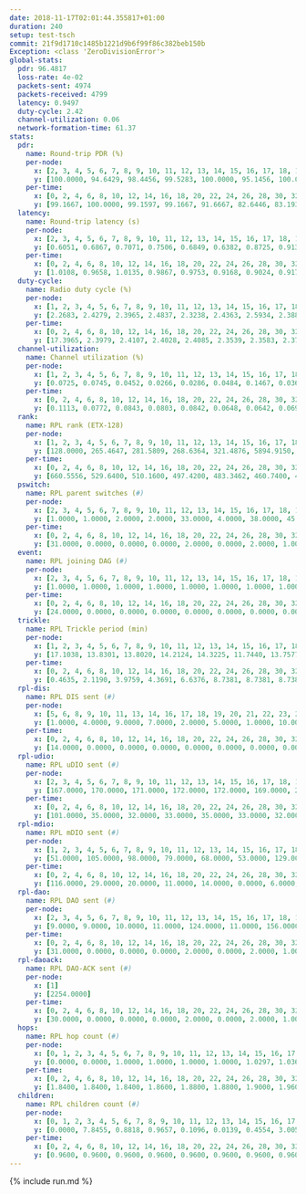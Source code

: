 ```yaml
---
date: 2018-11-17T02:01:44.355817+01:00
duration: 240
setup: test-tsch
commit: 21f9d1710c1485b1221d9b6f99f86c382beb150b
Exception: <class 'ZeroDivisionError'>
global-stats:
  pdr: 96.4817
  loss-rate: 4e-02
  packets-sent: 4974
  packets-received: 4799
  latency: 0.9497
  duty-cycle: 2.42
  channel-utilization: 0.06
  network-formation-time: 61.37
stats:
  pdr:
    name: Round-trip PDR (%)
    per-node:
      x: [2, 3, 4, 5, 6, 7, 8, 9, 10, 11, 12, 13, 14, 15, 16, 17, 18, 19, 20, 21, 22, 23, 24, 25]
      y: [100.0000, 94.6429, 98.4456, 99.5283, 100.0000, 95.1456, 100.0000, 93.8389, 99.5261, 100.0000, 77.6042, 100.0000, 94.1176, 100.0000, 98.5646, 95.0495, 79.8030, 96.5812, 97.4619, 100.0000, 100.0000, 98.9583, 97.4138, 97.2851]
    per-time:
      x: [0, 2, 4, 6, 8, 10, 12, 14, 16, 18, 20, 22, 24, 26, 28, 30, 32, 34, 36, 38, 40, 42, 44, 46, 48, 50, 52, 54, 56, 58, 60, 62, 64, 66, 68, 70, 72, 74, 76, 78, 80, 82]
      y: [99.1667, 100.0000, 99.1597, 99.1667, 91.6667, 82.6446, 83.1933, 95.8678, 90.7563, 85.0000, 89.1667, 88.4298, 91.6667, 90.0000, 84.0336, 90.8333, 99.1667, 100.0000, 100.0000, 99.1667, 100.0000, 99.1736, 100.0000, 100.0000, 98.3333, 99.1667, 100.0000, 100.0000, 99.1597, 99.1736, 100.0000, 100.0000, 100.0000, 100.0000, 100.0000, 100.0000, 100.0000, 100.0000, 100.0000, 100.0000, 100.0000, 100.0000]
  latency:
    name: Round-trip latency (s)
    per-node:
      x: [2, 3, 4, 5, 6, 7, 8, 9, 10, 11, 12, 13, 14, 15, 16, 17, 18, 19, 20, 21, 22, 23, 24, 25]
      y: [0.6051, 0.6867, 0.7071, 0.7506, 0.6849, 0.6382, 0.8725, 0.9134, 0.7990, 0.9591, 0.7635, 0.7923, 0.9467, 0.9063, 0.9410, 1.0630, 1.1074, 1.2570, 1.1611, 1.1789, 1.1477, 1.2600, 1.2925, 1.3199]
    per-time:
      x: [0, 2, 4, 6, 8, 10, 12, 14, 16, 18, 20, 22, 24, 26, 28, 30, 32, 34, 36, 38, 40, 42, 44, 46, 48, 50, 52, 54, 56, 58, 60, 62, 64, 66, 68, 70, 72, 74, 76, 78, 80, 82]
      y: [1.0108, 0.9658, 1.0135, 0.9867, 0.9753, 0.9168, 0.9024, 0.9170, 0.9600, 0.9091, 0.9507, 0.9332, 0.8871, 0.9278, 0.8996, 1.0357, 1.0112, 0.9938, 0.8958, 0.9945, 1.0070, 0.9818, 0.9767, 0.9393, 0.9803, 0.9895, 0.9299, 0.9536, 0.9416, 0.9723, 0.9301, 0.8856, 0.9054, 0.9381, 0.9627, 0.9302, 0.9328, 0.9358, 0.9390, 0.8718, 0.9373, 0.9208]
  duty-cycle:
    name: Radio duty cycle (%)
    per-node:
      x: [1, 2, 3, 4, 5, 6, 7, 8, 9, 10, 11, 12, 13, 14, 15, 16, 17, 18, 19, 20, 21, 22, 23, 24, 25]
      y: [2.2683, 2.4279, 2.3965, 2.4837, 2.3238, 2.4363, 2.5934, 2.3884, 2.3559, 2.3856, 2.3850, 2.5177, 2.4312, 2.4201, 2.5016, 2.5528, 2.4359, 2.4840, 2.5230, 2.5014, 2.5282, 2.4191, 2.4995, 2.4960, 2.5022]
    per-time:
      x: [0, 2, 4, 6, 8, 10, 12, 14, 16, 18, 20, 22, 24, 26, 28, 30, 32, 34, 36, 38, 40, 42, 44, 46, 48, 50, 52, 54, 56, 58, 60, 62, 64, 66, 68, 70, 72, 74, 76, 78, 80, 82, 84, 86, 88, 90, 92, 94, 96, 98, 100, 102, 104, 106, 108, 110, 112, 114, 116, 118, 120, 122, 124, 126, 128, 130, 132, 134, 136, 138, 140, 142, 144, 146, 148, 150, 152, 154, 156, 158, 160, 162, 164, 166, 168, 170, 172, 174, 176, 178, 180, 182, 184, 186, 188, 190, 192, 194, 196, 198, 200, 202, 204, 206, 208, 210, 212, 214, 216, 218, 220, 222, 224, 226, 228, 230, 232, 234, 236, 238]
      y: [17.3965, 2.3979, 2.4107, 2.4028, 2.4085, 2.3539, 2.3583, 2.3745, 2.3864, 2.3720, 2.3709, 2.3768, 2.3710, 2.3953, 2.4023, 2.4144, 2.3924, 2.3948, 2.3826, 2.3728, 2.3906, 2.3738, 2.3732, 2.3732, 2.3709, 2.3807, 2.3733, 2.3678, 2.3919, 2.3775, 2.3926, 2.3769, 2.3926, 2.3861, 2.3852, 2.4006, 2.3913, 2.3949, 2.3869, 2.3817, 2.3711, 2.2139, 2.2338, 2.2463, 2.4812, 2.6683, 2.3578, 2.4339, 2.5257, 2.5518, 2.5519, 2.5770, 2.5497, 2.5719, 2.6003, 2.4569, 2.3501, 2.3029, 2.2746, 2.2586, 2.2713, 2.2670, 2.2645, 2.2618, 2.2602, 2.2586, 2.2579, 2.2585, 2.2593, 2.2685, 2.2655, 2.2629, 2.2586, 2.2578, 2.2575, 2.2547, 2.2587, 2.2568, 2.2589, 2.2608, 2.2667, 2.2561, 2.2610, 2.2695, 2.2593, 2.2591, 2.2585, 2.2624, 2.2640, 2.2667, 2.2634, 2.2564, 2.2524, 2.2538, 2.2562, 2.2557, 2.2598, 2.2737, 2.2659, 2.2615, 2.2600, 2.2541, 2.2580, 2.2626, 2.2602, 2.2629, 2.2606, 2.2593, 2.2576, 2.2570, 2.2553, 2.2606, 2.2754, 2.2696, 2.2635, 2.2593, 2.2579, 2.2616, 2.2583, 2.2554]
  channel-utilization:
    name: Channel utilization (%)
    per-node:
      x: [1, 2, 3, 4, 5, 6, 7, 8, 9, 10, 11, 12, 13, 14, 15, 16, 17, 18, 19, 20, 21, 22, 23, 24, 25]
      y: [0.0725, 0.0745, 0.0452, 0.0266, 0.0286, 0.0484, 0.1467, 0.0365, 0.0350, 0.0327, 0.0347, 0.0679, 0.0624, 0.0898, 0.0958, 0.0331, 0.0420, 0.0661, 0.0320, 0.0366, 0.0320, 0.0352, 0.0264, 0.0239, 0.0236]
    per-time:
      x: [0, 2, 4, 6, 8, 10, 12, 14, 16, 18, 20, 22, 24, 26, 28, 30, 32, 34, 36, 38, 40, 42, 44, 46, 48, 50, 52, 54, 56, 58, 60, 62, 64, 66, 68, 70, 72, 74, 76, 78, 80, 82, 84, 86, 88, 90, 92, 94, 96, 98, 100, 102, 104, 106, 108, 110, 112, 114, 116, 118, 120, 122, 124, 126, 128, 130, 132, 134, 136, 138, 140, 142, 144, 146, 148, 150, 152, 154, 156, 158, 160, 162, 164, 166, 168, 170, 172, 174, 176, 178, 180, 182, 184, 186, 188, 190, 192, 194, 196, 198, 200, 202, 204, 206, 208, 210, 212, 214, 216, 218, 220, 222, 224, 226, 228, 230, 232, 234, 236, 238]
      y: [0.1113, 0.0772, 0.0843, 0.0803, 0.0842, 0.0648, 0.0642, 0.0698, 0.0742, 0.0687, 0.0701, 0.0749, 0.0696, 0.0781, 0.0784, 0.0870, 0.0808, 0.0794, 0.0773, 0.0738, 0.0846, 0.0755, 0.0743, 0.0740, 0.0727, 0.0785, 0.0748, 0.0734, 0.0847, 0.0815, 0.0806, 0.0749, 0.0780, 0.0757, 0.0828, 0.0839, 0.0815, 0.0822, 0.0780, 0.0765, 0.0714, 0.0446, 0.0434, 0.0843, 0.1047, 0.2071, 0.0629, 0.1035, 0.1192, 0.1284, 0.1338, 0.1386, 0.1380, 0.1468, 0.1588, 0.0820, 0.0391, 0.0263, 0.0197, 0.0171, 0.0226, 0.0211, 0.0195, 0.0184, 0.0186, 0.0177, 0.0191, 0.0183, 0.0187, 0.0237, 0.0197, 0.0197, 0.0178, 0.0180, 0.0182, 0.0173, 0.0192, 0.0179, 0.0181, 0.0180, 0.0203, 0.0174, 0.0189, 0.0247, 0.0193, 0.0188, 0.0188, 0.0197, 0.0196, 0.0204, 0.0199, 0.0176, 0.0161, 0.0169, 0.0175, 0.0168, 0.0178, 0.0243, 0.0205, 0.0196, 0.0194, 0.0174, 0.0187, 0.0195, 0.0193, 0.0205, 0.0181, 0.0174, 0.0182, 0.0188, 0.0174, 0.0196, 0.0253, 0.0225, 0.0194, 0.0174, 0.0174, 0.0194, 0.0184, 0.0172]
  rank:
    name: RPL rank (ETX-128)
    per-node:
      x: [1, 2, 3, 4, 5, 6, 7, 8, 9, 10, 11, 12, 13, 14, 15, 16, 17, 18, 19, 20, 21, 22, 23, 24, 25]
      y: [128.0000, 265.4647, 281.5809, 268.6364, 321.4876, 5894.9150, 316.5451, 7038.6393, 9240.0530, 4024.4432, 8673.0126, 2131.9134, 8511.0433, 20704.3472, 1251.5400, 9039.5884, 5027.0070, 8155.2943, 9437.9475, 9057.9399, 9220.9403, 7405.2769, 3115.0248, 4145.1260, 4143.4715]
    per-time:
      x: [0, 2, 4, 6, 8, 10, 12, 14, 16, 18, 20, 22, 24, 26, 28, 30, 32, 34, 36, 38, 40, 42, 44, 46, 48, 50, 52, 54, 56, 58, 60, 62, 64, 66, 68, 70, 72, 74, 76, 78, 80, 82, 84, 86, 88, 90, 92, 94, 96, 98, 100, 102, 104, 106, 108, 110, 112, 114, 116, 118, 120, 122, 124, 126, 128, 130, 132, 134, 136, 138, 140, 142, 144, 146, 148, 150, 152, 154, 156, 158, 160, 162, 164, 166, 168, 170, 172, 174, 176, 178, 180, 182, 184, 186, 188, 190, 192, 194, 196, 198, 200, 202, 204, 206, 208, 210, 212, 214, 216, 218, 220, 222, 224, 226, 228, 230, 232, 234, 236, 238]
      y: [660.5556, 529.6400, 510.1600, 497.4200, 483.3462, 460.7400, 462.1346, 446.9020, 434.6400, 426.5600, 426.1200, 424.5294, 422.5400, 3923.3036, 2926.2115, 458.0545, 431.7200, 430.2800, 427.1800, 425.0600, 426.4906, 412.5600, 414.6000, 407.4400, 414.3000, 415.5000, 415.6600, 412.6800, 421.4902, 427.6154, 430.3800, 426.5800, 426.3400, 422.9020, 425.0196, 422.3600, 425.1200, 427.6471, 426.9412, 424.3600, 428.5400, 321.2564, 539.3503, 3220.6790, 6385.2047, 7529.3871, 16881.1141, 26930.3134, 23908.2480, 21374.1493, 21224.9556, 23895.0719, 25494.3913, 23239.5175, 25818.6579, 8351.8816, 6117.0339, 601.5400, 596.7400, 593.5200, 582.2453, 565.4615, 537.4902, 532.6275, 527.5200, 531.3137, 517.9020, 518.3400, 510.7200, 508.2800, 500.8431, 499.2400, 495.2200, 494.4000, 494.8600, 493.0400, 489.8200, 488.3000, 488.1200, 486.7600, 480.7000, 475.0400, 473.5400, 471.9200, 470.5686, 465.0600, 466.7059, 462.8200, 458.9020, 453.0000, 448.7400, 449.8800, 450.0400, 449.7400, 448.9400, 447.1000, 446.3600, 451.1200, 454.8800, 448.4000, 448.6200, 449.9200, 441.8077, 434.5800, 432.6600, 442.6400, 442.8600, 441.4400, 436.8800, 434.9608, 432.1765, 429.8000, 435.9245, 430.3922, 430.5800, 441.9200, 459.4200, 463.9808, 460.1800, 459.4800]
  pswitch:
    name: RPL parent switches (#)
    per-node:
      x: [2, 3, 4, 5, 6, 7, 8, 9, 10, 11, 12, 13, 14, 15, 16, 17, 18, 19, 20, 21, 22, 23, 24, 25]
      y: [1.0000, 1.0000, 2.0000, 2.0000, 33.0000, 4.0000, 38.0000, 45.0000, 21.0000, 43.0000, 9.0000, 47.0000, 40.0000, 7.0000, 48.0000, 27.0000, 43.0000, 45.0000, 43.0000, 43.0000, 38.0000, 10.0000, 12.0000, 11.0000]
    per-time:
      x: [0, 2, 4, 6, 8, 10, 12, 14, 16, 18, 20, 22, 24, 26, 28, 30, 32, 34, 36, 38, 40, 42, 44, 46, 48, 50, 52, 54, 56, 58, 60, 62, 64, 66, 68, 70, 72, 74, 76, 78, 80, 82, 84, 86, 88, 90, 92, 94, 96, 98, 100, 102, 104, 106, 108, 110, 112, 114, 116, 118, 120, 122, 124, 126, 128, 130, 132, 134, 136, 138, 140, 142, 144, 146, 148, 150, 152, 154, 156, 158, 160, 162, 164, 166, 168, 170, 172, 174, 176, 178, 180, 182, 184, 186, 188, 190, 192, 194, 196, 198, 200, 202, 204, 206, 208, 210, 212, 214, 216, 218, 220, 222, 224, 226, 228, 230, 232, 234]
      y: [31.0000, 0.0000, 0.0000, 0.0000, 2.0000, 0.0000, 2.0000, 1.0000, 0.0000, 0.0000, 0.0000, 1.0000, 0.0000, 4.0000, 0.0000, 5.0000, 0.0000, 0.0000, 0.0000, 0.0000, 3.0000, 0.0000, 0.0000, 0.0000, 0.0000, 0.0000, 0.0000, 0.0000, 1.0000, 2.0000, 0.0000, 0.0000, 0.0000, 1.0000, 1.0000, 0.0000, 0.0000, 1.0000, 1.0000, 0.0000, 0.0000, 0.0000, 0.0000, 15.0000, 33.0000, 44.0000, 33.0000, 34.0000, 39.0000, 50.0000, 51.0000, 49.0000, 52.0000, 53.0000, 57.0000, 18.0000, 5.0000, 0.0000, 0.0000, 0.0000, 3.0000, 2.0000, 1.0000, 1.0000, 0.0000, 1.0000, 1.0000, 0.0000, 0.0000, 0.0000, 1.0000, 0.0000, 0.0000, 0.0000, 0.0000, 0.0000, 0.0000, 0.0000, 0.0000, 0.0000, 0.0000, 0.0000, 0.0000, 0.0000, 1.0000, 0.0000, 1.0000, 0.0000, 1.0000, 1.0000, 0.0000, 0.0000, 0.0000, 0.0000, 0.0000, 0.0000, 0.0000, 0.0000, 0.0000, 0.0000, 0.0000, 0.0000, 2.0000, 0.0000, 0.0000, 0.0000, 0.0000, 0.0000, 0.0000, 1.0000, 1.0000, 0.0000, 3.0000, 1.0000, 0.0000, 0.0000, 0.0000, 2.0000]
  event:
    name: RPL joining DAG (#)
    per-node:
      x: [2, 3, 4, 5, 6, 7, 8, 9, 10, 11, 12, 13, 14, 15, 16, 17, 18, 19, 20, 21, 22, 23, 24, 25]
      y: [1.0000, 1.0000, 1.0000, 1.0000, 1.0000, 1.0000, 1.0000, 1.0000, 1.0000, 1.0000, 1.0000, 1.0000, 1.0000, 1.0000, 1.0000, 1.0000, 1.0000, 1.0000, 1.0000, 1.0000, 1.0000, 2.0000, 2.0000, 2.0000]
    per-time:
      x: [0, 2, 4, 6, 8, 10, 12, 14, 16, 18, 20, 22, 24, 26, 28, 30, 32, 34, 36, 38, 40, 42, 44, 46, 48, 50, 52, 54, 56, 58, 60, 62, 64, 66, 68, 70, 72, 74, 76, 78, 80, 82, 84, 86, 88, 90, 92, 94, 96, 98, 100, 102, 104, 106, 108]
      y: [24.0000, 0.0000, 0.0000, 0.0000, 0.0000, 0.0000, 0.0000, 0.0000, 0.0000, 0.0000, 0.0000, 0.0000, 0.0000, 0.0000, 0.0000, 0.0000, 0.0000, 0.0000, 0.0000, 0.0000, 0.0000, 0.0000, 0.0000, 0.0000, 0.0000, 0.0000, 0.0000, 0.0000, 0.0000, 0.0000, 0.0000, 0.0000, 0.0000, 0.0000, 0.0000, 0.0000, 0.0000, 0.0000, 0.0000, 0.0000, 0.0000, 0.0000, 0.0000, 0.0000, 0.0000, 0.0000, 0.0000, 0.0000, 0.0000, 0.0000, 0.0000, 0.0000, 0.0000, 0.0000, 3.0000]
  trickle:
    name: RPL Trickle period (min)
    per-node:
      x: [1, 2, 3, 4, 5, 6, 7, 8, 9, 10, 11, 12, 13, 14, 15, 16, 17, 18, 19, 20, 21, 22, 23, 24, 25]
      y: [17.1038, 13.8301, 13.8020, 14.2124, 14.3225, 11.7440, 13.7577, 10.9744, 15.9461, 12.5068, 10.6122, 13.1236, 10.3630, 17.1557, 13.4504, 9.9932, 12.0574, 10.3949, 16.0149, 10.2089, 10.3422, 10.5398, 13.2942, 13.3361, 13.2676]
    per-time:
      x: [0, 2, 4, 6, 8, 10, 12, 14, 16, 18, 20, 22, 24, 26, 28, 30, 32, 34, 36, 38, 40, 42, 44, 46, 48, 50, 52, 54, 56, 58, 60, 62, 64, 66, 68, 70, 72, 74, 76, 78, 80, 82, 84, 86, 88, 90, 92, 94, 96, 98, 100, 102, 104, 106, 108, 110, 112, 114, 116, 118, 120, 122, 124, 126, 128, 130, 132, 134, 136, 138, 140, 142, 144, 146, 148, 150, 152, 154, 156, 158, 160, 162, 164, 166, 168, 170, 172, 174, 176, 178, 180, 182, 184, 186, 188, 190, 192, 194, 196, 198, 200, 202, 204, 206, 208, 210, 212, 214, 216, 218, 220, 222, 224, 226, 228, 230, 232, 234, 236, 238]
      y: [0.4635, 2.1190, 3.9759, 4.3691, 6.6376, 8.7381, 8.7381, 8.7381, 9.6119, 17.4763, 17.4763, 17.4763, 17.4763, 15.3600, 12.9182, 12.3203, 13.1072, 13.5878, 14.3305, 14.5053, 14.5086, 14.6801, 16.7772, 16.9520, 17.4763, 17.4763, 17.4763, 17.4763, 17.4763, 17.4763, 17.4763, 17.4763, 17.4763, 17.4763, 17.4763, 17.4763, 17.4763, 17.4763, 17.4763, 17.4763, 17.4763, 17.4763, 17.4763, 15.6208, 13.9685, 13.1916, 15.7117, 15.5217, 4.5176, 4.5790, 4.1521, 3.9457, 3.4747, 3.3264, 2.8856, 0.9494, 1.1501, 2.4139, 3.1457, 6.0293, 6.2651, 8.5701, 8.7381, 10.6228, 12.4081, 15.0776, 17.4763, 17.4763, 17.4763, 17.4763, 17.4763, 17.4763, 17.4763, 17.4763, 17.4763, 17.4763, 17.4763, 17.4763, 17.4763, 17.4763, 17.4763, 17.4763, 17.4763, 17.4763, 17.4763, 17.4763, 17.4763, 17.4763, 17.4763, 17.4763, 17.4763, 17.4763, 17.4763, 17.4763, 17.4763, 17.4763, 17.4763, 17.4763, 17.4763, 17.4763, 17.4763, 17.4763, 17.4763, 17.4763, 17.4763, 17.4763, 17.4763, 17.4763, 17.4763, 17.4763, 17.4763, 17.4763, 17.4763, 17.4763, 17.4763, 17.4763, 17.4763, 17.4763, 17.4763, 17.4763]
  rpl-dis:
    name: RPL DIS sent (#)
    per-node:
      x: [5, 6, 8, 9, 10, 11, 13, 14, 16, 17, 18, 19, 20, 21, 22, 23, 24, 25]
      y: [1.0000, 4.0000, 9.0000, 7.0000, 2.0000, 5.0000, 1.0000, 10.0000, 7.0000, 3.0000, 4.0000, 9.0000, 10.0000, 12.0000, 7.0000, 34.0000, 38.0000, 37.0000]
    per-time:
      x: [0, 2, 4, 6, 8, 10, 12, 14, 16, 18, 20, 22, 24, 26, 28, 30, 32, 34, 36, 38, 40, 42, 44, 46, 48, 50, 52, 54, 56, 58, 60, 62, 64, 66, 68, 70, 72, 74, 76, 78, 80, 82, 84, 86, 88, 90, 92, 94, 96, 98, 100, 102, 104, 106, 108, 110, 112]
      y: [14.0000, 0.0000, 0.0000, 0.0000, 0.0000, 0.0000, 0.0000, 0.0000, 0.0000, 0.0000, 0.0000, 0.0000, 0.0000, 1.0000, 0.0000, 0.0000, 0.0000, 0.0000, 0.0000, 0.0000, 0.0000, 0.0000, 0.0000, 0.0000, 0.0000, 0.0000, 0.0000, 0.0000, 0.0000, 0.0000, 0.0000, 0.0000, 0.0000, 0.0000, 0.0000, 0.0000, 0.0000, 0.0000, 0.0000, 0.0000, 0.0000, 0.0000, 0.0000, 4.0000, 4.0000, 6.0000, 16.0000, 16.0000, 18.0000, 20.0000, 17.0000, 20.0000, 17.0000, 17.0000, 22.0000, 5.0000, 3.0000]
  rpl-udio:
    name: RPL uDIO sent (#)
    per-node:
      x: [2, 3, 4, 5, 6, 7, 8, 9, 10, 11, 12, 13, 14, 15, 16, 17, 18, 19, 20, 21, 22, 23, 24, 25]
      y: [167.0000, 170.0000, 171.0000, 172.0000, 172.0000, 169.0000, 205.0000, 191.0000, 185.0000, 194.0000, 178.0000, 208.0000, 213.0000, 168.0000, 185.0000, 168.0000, 167.0000, 181.0000, 178.0000, 162.0000, 170.0000, 171.0000, 162.0000, 163.0000]
    per-time:
      x: [0, 2, 4, 6, 8, 10, 12, 14, 16, 18, 20, 22, 24, 26, 28, 30, 32, 34, 36, 38, 40, 42, 44, 46, 48, 50, 52, 54, 56, 58, 60, 62, 64, 66, 68, 70, 72, 74, 76, 78, 80, 82, 84, 86, 88, 90, 92, 94, 96, 98, 100, 102, 104, 106, 108, 110, 112, 114, 116, 118, 120, 122, 124, 126, 128, 130, 132, 134, 136, 138, 140, 142, 144, 146, 148, 150, 152, 154, 156, 158, 160, 162, 164, 166, 168, 170, 172, 174, 176, 178, 180, 182, 184, 186, 188, 190, 192, 194, 196, 198, 200, 202, 204, 206, 208, 210, 212, 214, 216, 218, 220, 222, 224, 226, 228, 230, 232, 234, 236, 238, 240]
      y: [101.0000, 35.0000, 32.0000, 33.0000, 35.0000, 33.0000, 32.0000, 29.0000, 32.0000, 30.0000, 33.0000, 28.0000, 37.0000, 33.0000, 30.0000, 36.0000, 34.0000, 32.0000, 35.0000, 31.0000, 39.0000, 28.0000, 35.0000, 37.0000, 30.0000, 31.0000, 33.0000, 38.0000, 32.0000, 34.0000, 29.0000, 34.0000, 39.0000, 30.0000, 27.0000, 33.0000, 34.0000, 33.0000, 32.0000, 33.0000, 33.0000, 30.0000, 32.0000, 46.0000, 53.0000, 69.0000, 66.0000, 28.0000, 46.0000, 38.0000, 34.0000, 26.0000, 35.0000, 37.0000, 66.0000, 70.0000, 40.0000, 33.0000, 32.0000, 30.0000, 37.0000, 35.0000, 33.0000, 36.0000, 28.0000, 38.0000, 34.0000, 37.0000, 30.0000, 30.0000, 36.0000, 32.0000, 32.0000, 34.0000, 34.0000, 33.0000, 32.0000, 33.0000, 36.0000, 38.0000, 35.0000, 38.0000, 42.0000, 30.0000, 33.0000, 34.0000, 27.0000, 38.0000, 29.0000, 38.0000, 39.0000, 31.0000, 28.0000, 34.0000, 32.0000, 34.0000, 30.0000, 44.0000, 33.0000, 33.0000, 33.0000, 33.0000, 38.0000, 29.0000, 39.0000, 33.0000, 31.0000, 33.0000, 37.0000, 36.0000, 31.0000, 31.0000, 45.0000, 33.0000, 30.0000, 33.0000, 30.0000, 37.0000, 35.0000, 35.0000, 2.0000]
  rpl-mdio:
    name: RPL mDIO sent (#)
    per-node:
      x: [1, 2, 3, 4, 5, 6, 7, 8, 9, 10, 11, 12, 13, 14, 15, 16, 17, 18, 19, 20, 21, 22, 23, 24, 25]
      y: [51.0000, 105.0000, 98.0000, 79.0000, 68.0000, 53.0000, 129.0000, 60.0000, 42.0000, 86.0000, 48.0000, 124.0000, 41.0000, 42.0000, 159.0000, 42.0000, 92.0000, 40.0000, 26.0000, 48.0000, 38.0000, 55.0000, 46.0000, 39.0000, 41.0000]
    per-time:
      x: [0, 2, 4, 6, 8, 10, 12, 14, 16, 18, 20, 22, 24, 26, 28, 30, 32, 34, 36, 38, 40, 42, 44, 46, 48, 50, 52, 54, 56, 58, 60, 62, 64, 66, 68, 70, 72, 74, 76, 78, 80, 82, 84, 86, 88, 90, 92, 94, 96, 98, 100, 102, 104, 106, 108, 110, 112, 114, 116, 118, 120, 122, 124, 126, 128, 130, 132, 134, 136, 138, 140, 142, 144, 146, 148, 150, 152, 154, 156, 158, 160, 162, 164, 166, 168, 170, 172, 174, 176, 178, 180, 182, 184, 186, 188, 190, 192, 194, 196, 198, 200, 202, 204, 206, 208, 210, 212, 214, 216, 218, 220, 222, 224, 226, 228, 230, 232, 234]
      y: [116.0000, 29.0000, 20.0000, 11.0000, 14.0000, 0.0000, 6.0000, 11.0000, 8.0000, 0.0000, 0.0000, 0.0000, 0.0000, 24.0000, 18.0000, 18.0000, 4.0000, 14.0000, 1.0000, 1.0000, 3.0000, 2.0000, 6.0000, 4.0000, 6.0000, 3.0000, 1.0000, 2.0000, 2.0000, 0.0000, 3.0000, 3.0000, 6.0000, 4.0000, 4.0000, 3.0000, 0.0000, 1.0000, 2.0000, 4.0000, 7.0000, 5.0000, 3.0000, 86.0000, 79.0000, 79.0000, 71.0000, 54.0000, 60.0000, 48.0000, 46.0000, 76.0000, 32.0000, 38.0000, 86.0000, 148.0000, 120.0000, 45.0000, 22.0000, 3.0000, 8.0000, 9.0000, 7.0000, 5.0000, 8.0000, 3.0000, 0.0000, 1.0000, 2.0000, 2.0000, 7.0000, 6.0000, 3.0000, 3.0000, 1.0000, 0.0000, 0.0000, 2.0000, 5.0000, 6.0000, 6.0000, 2.0000, 4.0000, 0.0000, 0.0000, 0.0000, 2.0000, 5.0000, 10.0000, 4.0000, 3.0000, 1.0000, 0.0000, 0.0000, 0.0000, 3.0000, 6.0000, 7.0000, 5.0000, 2.0000, 2.0000, 0.0000, 2.0000, 5.0000, 2.0000, 3.0000, 6.0000, 5.0000, 2.0000, 0.0000, 0.0000, 1.0000, 4.0000, 3.0000, 7.0000, 4.0000, 3.0000, 3.0000]
  rpl-dao:
    name: RPL DAO sent (#)
    per-node:
      x: [2, 3, 4, 5, 6, 7, 8, 9, 10, 11, 12, 13, 14, 15, 16, 17, 18, 19, 20, 21, 22, 23, 24, 25]
      y: [9.0000, 9.0000, 10.0000, 11.0000, 124.0000, 11.0000, 156.0000, 204.0000, 72.0000, 189.0000, 36.0000, 208.0000, 205.0000, 26.0000, 219.0000, 113.0000, 180.0000, 203.0000, 181.0000, 191.0000, 161.0000, 29.0000, 43.0000, 46.0000]
    per-time:
      x: [0, 2, 4, 6, 8, 10, 12, 14, 16, 18, 20, 22, 24, 26, 28, 30, 32, 34, 36, 38, 40, 42, 44, 46, 48, 50, 52, 54, 56, 58, 60, 62, 64, 66, 68, 70, 72, 74, 76, 78, 80, 82, 84, 86, 88, 90, 92, 94, 96, 98, 100, 102, 104, 106, 108, 110, 112, 114, 116, 118, 120, 122, 124, 126, 128, 130, 132, 134, 136, 138, 140, 142, 144, 146, 148, 150, 152, 154, 156, 158, 160, 162, 164, 166, 168, 170, 172, 174, 176, 178, 180, 182, 184, 186, 188, 190, 192, 194, 196, 198, 200, 202, 204, 206, 208, 210, 212, 214, 216, 218, 220, 222, 224, 226, 228, 230, 232, 234, 236, 238, 240]
      y: [31.0000, 0.0000, 0.0000, 0.0000, 2.0000, 0.0000, 2.0000, 1.0000, 0.0000, 0.0000, 0.0000, 1.0000, 0.0000, 12.0000, 25.0000, 12.0000, 0.0000, 0.0000, 1.0000, 1.0000, 4.0000, 0.0000, 0.0000, 0.0000, 0.0000, 1.0000, 0.0000, 0.0000, 15.0000, 6.0000, 0.0000, 0.0000, 0.0000, 1.0000, 4.0000, 1.0000, 0.0000, 1.0000, 1.0000, 1.0000, 0.0000, 0.0000, 16.0000, 79.0000, 158.0000, 200.0000, 162.0000, 157.0000, 194.0000, 204.0000, 234.0000, 229.0000, 221.0000, 259.0000, 218.0000, 53.0000, 13.0000, 5.0000, 0.0000, 0.0000, 3.0000, 2.0000, 1.0000, 1.0000, 0.0000, 1.0000, 1.0000, 0.0000, 4.0000, 7.0000, 3.0000, 4.0000, 0.0000, 0.0000, 1.0000, 1.0000, 2.0000, 1.0000, 0.0000, 0.0000, 2.0000, 0.0000, 0.0000, 11.0000, 2.0000, 3.0000, 4.0000, 0.0000, 1.0000, 3.0000, 2.0000, 1.0000, 0.0000, 0.0000, 1.0000, 0.0000, 0.0000, 7.0000, 2.0000, 2.0000, 5.0000, 0.0000, 3.0000, 1.0000, 3.0000, 1.0000, 0.0000, 0.0000, 1.0000, 1.0000, 1.0000, 3.0000, 6.0000, 3.0000, 3.0000, 1.0000, 1.0000, 3.0000, 1.0000, 1.0000, 0.0000]
  rpl-daoack:
    name: RPL DAO-ACK sent (#)
    per-node:
      x: [1]
      y: [2254.0000]
    per-time:
      x: [0, 2, 4, 6, 8, 10, 12, 14, 16, 18, 20, 22, 24, 26, 28, 30, 32, 34, 36, 38, 40, 42, 44, 46, 48, 50, 52, 54, 56, 58, 60, 62, 64, 66, 68, 70, 72, 74, 76, 78, 80, 82, 84, 86, 88, 90, 92, 94, 96, 98, 100, 102, 104, 106, 108, 110, 112, 114, 116, 118, 120, 122, 124, 126, 128, 130, 132, 134, 136, 138, 140, 142, 144, 146, 148, 150, 152, 154, 156, 158, 160, 162, 164, 166, 168, 170, 172, 174, 176, 178, 180, 182, 184, 186, 188, 190, 192, 194, 196, 198, 200, 202, 204, 206, 208, 210, 212, 214, 216, 218, 220, 222, 224, 226, 228, 230, 232, 234, 236, 238, 240]
      y: [30.0000, 0.0000, 0.0000, 0.0000, 2.0000, 0.0000, 2.0000, 1.0000, 0.0000, 0.0000, 0.0000, 1.0000, 0.0000, 12.0000, 25.0000, 12.0000, 0.0000, 0.0000, 1.0000, 1.0000, 4.0000, 0.0000, 0.0000, 0.0000, 0.0000, 1.0000, 0.0000, 0.0000, 13.0000, 6.0000, 0.0000, 0.0000, 0.0000, 1.0000, 4.0000, 1.0000, 0.0000, 1.0000, 1.0000, 1.0000, 0.0000, 0.0000, 3.0000, 32.0000, 73.0000, 82.0000, 158.0000, 150.0000, 187.0000, 196.0000, 218.0000, 215.0000, 202.0000, 241.0000, 197.0000, 51.0000, 13.0000, 5.0000, 0.0000, 0.0000, 3.0000, 2.0000, 1.0000, 1.0000, 0.0000, 1.0000, 1.0000, 0.0000, 4.0000, 7.0000, 3.0000, 4.0000, 0.0000, 0.0000, 1.0000, 1.0000, 2.0000, 1.0000, 0.0000, 0.0000, 2.0000, 0.0000, 0.0000, 11.0000, 2.0000, 4.0000, 3.0000, 0.0000, 1.0000, 3.0000, 2.0000, 1.0000, 0.0000, 0.0000, 1.0000, 0.0000, 0.0000, 7.0000, 2.0000, 2.0000, 5.0000, 0.0000, 3.0000, 1.0000, 3.0000, 1.0000, 0.0000, 0.0000, 1.0000, 1.0000, 1.0000, 3.0000, 6.0000, 3.0000, 3.0000, 1.0000, 1.0000, 3.0000, 1.0000, 1.0000, 0.0000]
  hops:
    name: RPL hop count (#)
    per-node:
      x: [0, 1, 2, 3, 4, 5, 6, 7, 8, 9, 10, 11, 12, 13, 14, 15, 16, 17, 18, 19, 20, 21, 22, 23, 24, 25]
      y: [0.0000, 0.0000, 1.0000, 1.0000, 1.0000, 1.0000, 1.0297, 1.0363, 1.0950, 2.4865, 1.9888, 2.1063, 1.0152, 2.0792, 2.4178, 2.0106, 2.2917, 2.0119, 2.7762, 3.2020, 4.0449, 3.6779, 3.0455, 3.9650, 4.3809, 3.9333]
    per-time:
      x: [0, 2, 4, 6, 8, 10, 12, 14, 16, 18, 20, 22, 24, 26, 28, 30, 32, 34, 36, 38, 40, 42, 44, 46, 48, 50, 52, 54, 56, 58, 60, 62, 64, 66, 68, 70, 72, 74, 76, 78, 80, 82, 84, 86, 88, 90, 92, 94, 96, 98, 100, 102, 104, 106, 108, 110, 112, 114, 116, 118, 120, 122, 124, 126, 128, 130, 132, 134, 136, 138, 140, 142, 144, 146, 148, 150, 152, 154, 156, 158, 160, 162, 164, 166, 168, 170, 172, 174, 176, 178, 180, 182, 184, 186, 188, 190, 192, 194, 196, 198, 200, 202, 204, 206, 208, 210, 212, 214, 216, 218, 220, 222, 224, 226, 228, 230, 232, 234, 236, 238]
      y: [1.8400, 1.8400, 1.8400, 1.8600, 1.8800, 1.8800, 1.9000, 1.9600, 1.9600, 1.9600, 1.9600, 1.9600, 1.9200, 1.9600, 2.0400, 2.0000, 2.0000, 2.0000, 2.0000, 1.9600, 1.8800, 1.8800, 1.8800, 1.8800, 1.8800, 1.8800, 1.8800, 1.8800, 1.8800, 1.9800, 2.0800, 2.0800, 2.0800, 2.1000, 2.1400, 2.1600, 2.1600, 2.1600, 2.1600, 2.1600, 2.1600, 2.1600, 2.1600, 2.2170, 2.2403, 2.2235, 2.0761, 2.0962, 2.0192, 2.1346, 2.1538, 2.1538, 2.2500, 2.2308, 2.0192, 2.0962, 2.0769, 2.0769, 2.0769, 2.0769, 2.1154, 2.0769, 2.0769, 2.0385, 2.0385, 2.0192, 2.0000, 2.0000, 2.0000, 2.0000, 1.9808, 1.9615, 1.9615, 1.9615, 1.9615, 1.9615, 1.9615, 1.9615, 1.9615, 1.9615, 1.9615, 1.9615, 1.9615, 1.9615, 1.9231, 1.9231, 1.8846, 1.8654, 1.8462, 1.8462, 1.8462, 1.8462, 1.8462, 1.8462, 1.8462, 1.8462, 1.8462, 1.8462, 1.8462, 1.8462, 1.8462, 1.8462, 1.8462, 1.8462, 1.8462, 1.8462, 1.8462, 1.8462, 1.8462, 2.0769, 2.3077, 2.3077, 2.3269, 2.3846, 2.3846, 2.3846, 2.3846, 2.2885, 2.1923, 2.1923]
  children:
    name: RPL children count (#)
    per-node:
      x: [0, 1, 2, 3, 4, 5, 6, 7, 8, 9, 10, 11, 12, 13, 14, 15, 16, 17, 18, 19, 20, 21, 22, 23, 24, 25]
      y: [0.0000, 7.8455, 0.8818, 0.9657, 0.1096, 0.0139, 0.4554, 3.0059, 0.1135, 0.0198, 0.5954, 0.1459, 1.5294, 0.8079, 0.0376, 1.7175, 0.1531, 0.8640, 2.1300, 0.5373, 0.0416, 0.0073, 1.4917, 0.5175, 0.0125, 0.0000]
    per-time:
      x: [0, 2, 4, 6, 8, 10, 12, 14, 16, 18, 20, 22, 24, 26, 28, 30, 32, 34, 36, 38, 40, 42, 44, 46, 48, 50, 52, 54, 56, 58, 60, 62, 64, 66, 68, 70, 72, 74, 76, 78, 80, 82, 84, 86, 88, 90, 92, 94, 96, 98, 100, 102, 104, 106, 108, 110, 112, 114, 116, 118, 120, 122, 124, 126, 128, 130, 132, 134, 136, 138, 140, 142, 144, 146, 148, 150, 152, 154, 156, 158, 160, 162, 164, 166, 168, 170, 172, 174, 176, 178, 180, 182, 184, 186, 188, 190, 192, 194, 196, 198, 200, 202, 204, 206, 208, 210, 212, 214, 216, 218, 220, 222, 224, 226, 228, 230, 232, 234, 236, 238]
      y: [0.9600, 0.9600, 0.9600, 0.9600, 0.9600, 0.9600, 0.9600, 0.9600, 0.9600, 0.9600, 0.9600, 0.9600, 0.9600, 0.9600, 0.9600, 0.9600, 0.9600, 0.9600, 0.9600, 0.9600, 0.9600, 0.9600, 0.9600, 0.9600, 0.9600, 0.9600, 0.9600, 0.9600, 0.9600, 0.9600, 0.9600, 0.9600, 0.9600, 0.9600, 0.9600, 0.9600, 0.9600, 0.9600, 0.9600, 0.9600, 0.9600, 0.9600, 0.9600, 0.9600, 0.9600, 0.9491, 0.9231, 0.9231, 0.9231, 0.9231, 0.9231, 0.9231, 0.9231, 0.9231, 0.9231, 0.9231, 0.9231, 0.9231, 0.9231, 0.9231, 0.9231, 0.9231, 0.9231, 0.9231, 0.9231, 0.9231, 0.9231, 0.9231, 0.9231, 0.9231, 0.9231, 0.9231, 0.9231, 0.9231, 0.9231, 0.9231, 0.9231, 0.9231, 0.9231, 0.9231, 0.9231, 0.9231, 0.9231, 0.9231, 0.9231, 0.9231, 0.9231, 0.9231, 0.9231, 0.9231, 0.9231, 0.9231, 0.9231, 0.9231, 0.9231, 0.9231, 0.9231, 0.9231, 0.9231, 0.9231, 0.9231, 0.9231, 0.9231, 0.9231, 0.9231, 0.9231, 0.9231, 0.9231, 0.9231, 0.9231, 0.9231, 0.9231, 0.9231, 0.9231, 0.9231, 0.9231, 0.9231, 0.9231, 0.9231, 0.9231]
---
```


{% include run.md %}
